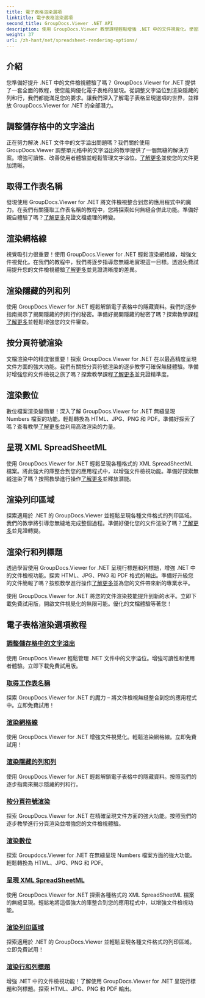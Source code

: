 ```yaml
---
title: 電子表格渲染選項
linktitle: 電子表格渲染選項
second_title: GroupDocs.Viewer .NET API
description: 使用 GroupDocs.Viewer 教學課程輕鬆增強 .NET 中的文件視覺化。學習調整文字溢出、渲染網格線等。
weight: 37
url: /zh-hant/net/spreadsheet-rendering-options/
---
```

## 介紹

您準備好提升 .NET 中的文件檢視體驗了嗎？ GroupDocs.Viewer for .NET 提供了一套全面的教程，使您能夠優化電子表格的呈現。從調整文字溢位到渲染隱藏的列和行，我們都能滿足您的要求。讓我們深入了解電子表格呈現選項的世界，並釋放 GroupDocs.Viewer for .NET 的全部潛力。

## 調整儲存格中的文字溢出

正在努力解決 .NET 文件中的文字溢出問題嗎？我們關於使用 GroupDocs.Viewer 調整單元格中的文字溢出的教學提供了一個無縫的解決方案。增強可讀性、改善使用者體驗並輕鬆管理文字溢位。[了解更多](./adjust-text-overflow-cells/)並使您的文件更加清晰。

## 取得工作表名稱

發現使用 GroupDocs.Viewer for .NET 將文件檢視整合到您的應用程式中的魔力。在我們有關獲取工作表名稱的教程中，您將探索如何無縫合併此功能。準備好親自體驗了嗎？[了解更多](./get-worksheets-names/)見證文檔處理的轉變。

## 渲染網格線

視覺吸引力很重要！使用 GroupDocs.Viewer for .NET 輕鬆渲染網格線，增強文件視覺化。在我們的教程中，我們將逐步指導您無縫地實現這一目標。透過免費試用提升您的文件檢視體驗[了解更多](./render-grid-lines/)並見證清晰度的差異。

## 渲染隱藏的列和列

使用 GroupDocs.Viewer for .NET 輕鬆解鎖電子表格中的隱藏資料。我們的逐步指南揭示了揭開隱藏的列和行的秘密。準備好揭開隱藏的秘密了嗎？探索教學課程[了解更多](./render-hidden-columns-rows/)並輕鬆增強您的文件審查。

## 按分頁符號渲染

文檔渲染中的精度很重要！探索 GroupDocs.Viewer for .NET 在以最高精度呈現文件方面的強大功能。我們有關按分頁符號渲染的逐步教學可確保無縫體驗。準備好增強您的文件檢視之旅了嗎？探索教學課程[了解更多](./rendering-by-page-breaks/)並見證精準度。

## 渲染數位

數位檔案渲染變簡單！深入了解 GroupDocs.Viewer for .NET 無縫呈現 Numbers 檔案的功能。輕鬆轉換為 HTML、JPG、PNG 和 PDF。準備好探索了嗎？查看教學[了解更多](./rendering-numbers/)並利用高效渲染的力量。

## 呈現 XML SpreadSheetML

使用 GroupDocs.Viewer for .NET 輕鬆呈現各種格式的 XML SpreadSheetML 檔案。將此強大的庫整合到您的應用程式中，以增強文件檢視功能。準備好探索無縫渲染了嗎？按照教學進行操作[了解更多](./rendering-xml-spreadsheetml/)並釋放潛能。

## 渲染列印區域

探索適用於 .NET 的 GroupDocs.Viewer 並輕鬆呈現各種文件格式的列印區域。我們的教學將引導您無縫地完成整個過程。準備好優化您的文件渲染了嗎？[了解更多](./render-print-areas/)並見證轉變。

## 渲染行和列標題

透過學習使用 GroupDocs.Viewer for .NET 呈現行標題和列標題，增強 .NET 中的文件檢視功能。探索 HTML、JPG、PNG 和 PDF 格式的輸出。準備好升級您的文件簡報了嗎？按照教學進行操作[了解更多](./render-row-column-headings/)並為您的文件帶來新的專業水平。

使用 GroupDocs.Viewer for .NET 將您的文件渲染技能提升到新的水平。立即下載免費試用版，開啟文件視覺化的無限可能。優化的文檔體驗等著您！
## 電子表格渲染選項教程
### [調整儲存格中的文字溢出](./adjust-text-overflow-cells/)
使用 GroupDocs.Viewer 輕鬆管理 .NET 文件中的文字溢位。增強可讀性和使用者體驗。立即下載免費試用版。
### [取得工作表名稱](./get-worksheets-names/)
探索 GroupDocs.Viewer for .NET 的魔力 – 將文件檢視無縫整合到您的應用程式中。立即免費試用！
### [渲染網格線](./render-grid-lines/)
使用 GroupDocs.Viewer for .NET 增強文件視覺化。輕鬆渲染網格線。立即免費試用！
### [渲染隱藏的列和列](./render-hidden-columns-rows/)
使用 GroupDocs.Viewer for .NET 輕鬆解鎖電子表格中的隱藏資料。按照我們的逐步指南來揭示隱藏的列和行。
### [按分頁符號渲染](./rendering-by-page-breaks/)
探索 GroupDocs.Viewer for .NET 在精確呈現文件方面的強大功能。按照我們的逐步教學進行分頁渲染並增強您的文件檢視體驗。
### [渲染數位](./rendering-numbers/)
探索 Groupdocs.Viewer for .NET 在無縫呈現 Numbers 檔案方面的強大功能。輕鬆轉換為 HTML、JPG、PNG 和 PDF。
### [呈現 XML SpreadSheetML](./rendering-xml-spreadsheetml/)
使用 GroupDocs.Viewer for .NET 探索各種格式的 XML SpreadSheetML 檔案的無縫呈現。輕鬆地將這個強大的庫整合到您的應用程式中，以增強文件檢視功能。
### [渲染列印區域](./render-print-areas/)
探索適用於 .NET 的 GroupDocs.Viewer 並輕鬆呈現各種文件格式的列印區域。立即免費試用！
### [渲染行和列標題](./render-row-column-headings/)
增強 .NET 中的文件檢視功能！了解使用 GroupDocs.Viewer for .NET 呈現行標題和列標題。探索 HTML、JPG、PNG 和 PDF 輸出。